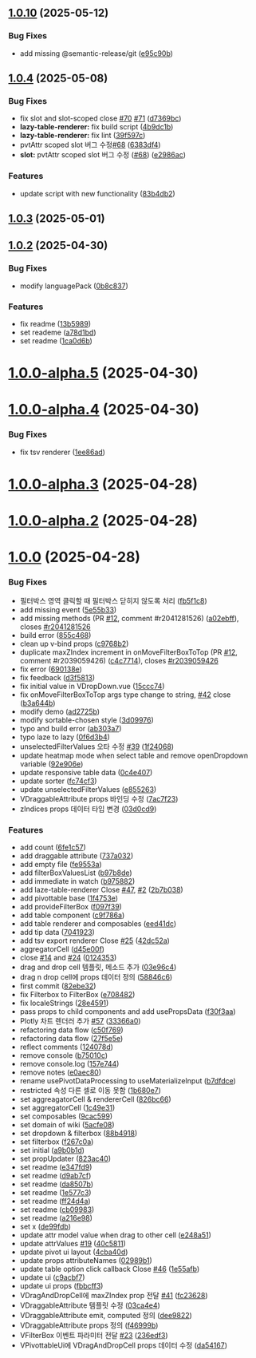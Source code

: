 ## [1.0.10](https://github.com/vue-pivottable/vue3-pivottable/compare/vue-pivottable@1.0.9...vue-pivottable@1.0.10) (2025-05-12)


### Bug Fixes

* add missing @semantic-release/git ([e95c90b](https://github.com/vue-pivottable/vue3-pivottable/commit/e95c90b8cd8737048e37da4eae8740d0b116fd37))

## [1.0.4](https://github.com/vue-pivottable/vue3-pivottable/compare/v1.0.3...v1.0.4) (2025-05-08)


### Bug Fixes

* fix slot and slot-scoped close [#70](https://github.com/vue-pivottable/vue3-pivottable/issues/70) [#71](https://github.com/vue-pivottable/vue3-pivottable/issues/71) ([d7369bc](https://github.com/vue-pivottable/vue3-pivottable/commit/d7369bca19f5d4c547dc57f462da4f4f4aceecff))
* **lazy-table-renderer:** fix build script ([4b9dc1b](https://github.com/vue-pivottable/vue3-pivottable/commit/4b9dc1bbccff292d69d0152a43f5bcd7cc66b5b2))
* **lazy-table-renderer:** fix lint ([39f597c](https://github.com/vue-pivottable/vue3-pivottable/commit/39f597c081e885b7668fdaeec4ef38f2cb43b41c))
* pvtAttr scoped slot 버그 수정[#68](https://github.com/vue-pivottable/vue3-pivottable/issues/68) ([6383df4](https://github.com/vue-pivottable/vue3-pivottable/commit/6383df456c504a55cee560375bedeec5e7169d7a))
* **slot:** pvtAttr scoped slot 버그 수정 ([#68](https://github.com/vue-pivottable/vue3-pivottable/issues/68)) ([e2986ac](https://github.com/vue-pivottable/vue3-pivottable/commit/e2986acaf5e247551d499de9a70b7a5e17b85087))


### Features

* update script with new functionality ([83b4db2](https://github.com/vue-pivottable/vue3-pivottable/commit/83b4db211a1b89ae6575a1f0398941406129b1ba))



## [1.0.3](https://github.com/vue-pivottable/vue3-pivottable/compare/v1.0.2...v1.0.3) (2025-05-01)

## [1.0.2](https://github.com/vue-pivottable/vue3-pivottable/compare/v1.0.0-alpha.5...v1.0.2) (2025-04-30)

### Bug Fixes

- modify languagePack ([0b8c837](https://github.com/vue-pivottable/vue3-pivottable/commit/0b8c83771eb510b6b8b282b7e8d9a4740210a420))

### Features

- fix readme ([13b5989](https://github.com/vue-pivottable/vue3-pivottable/commit/13b5989ba6e0c6b31b855b1a92c7dd84bcb09422))
- set reademe ([a78d1bd](https://github.com/vue-pivottable/vue3-pivottable/commit/a78d1bd484dd5a5a6fea9c849bf808f1654e98d4))
- set readme ([1ca0d6b](https://github.com/vue-pivottable/vue3-pivottable/commit/1ca0d6bf7c06b01590048930a4347b7e3a2127ed))

# [1.0.0-alpha.5](https://github.com/vue-pivottable/vue3-pivottable/compare/v1.0.0-alpha.4...v1.0.0-alpha.5) (2025-04-30)

# [1.0.0-alpha.4](https://github.com/vue-pivottable/vue3-pivottable/compare/v1.0.0-alpha.3...v1.0.0-alpha.4) (2025-04-30)

### Bug Fixes

- fix tsv renderer ([1ee86ad](https://github.com/vue-pivottable/vue3-pivottable/commit/1ee86ad5653fc523ee69bf7142972ad93ee3ccab))

# [1.0.0-alpha.3](https://github.com/vue-pivottable/vue3-pivottable/compare/v1.0.0-alpha.2...v1.0.0-alpha.3) (2025-04-28)

# [1.0.0-alpha.2](https://github.com/vue-pivottable/vue3-pivottable/compare/v1.0.0...v1.0.0-alpha.2) (2025-04-28)

# [1.0.0](https://github.com/vue-pivottable/vue3-pivottable/compare/v1.0.0-alpha.1...v1.0.0) (2025-04-28)

### Bug Fixes

- 필터박스 영역 클릭할 때 필터박스 닫히지 않도록 처리 ([fb5f1c8](https://github.com/vue-pivottable/vue3-pivottable/commit/fb5f1c87653849b3bae7b3d393bd053f84d43608))
- add missing event ([5e55b33](https://github.com/vue-pivottable/vue3-pivottable/commit/5e55b333b08868a8191f558ccfdd88e5942534c4))
- add missing methods (PR [#12](https://github.com/vue-pivottable/vue3-pivottable/issues/12), comment #r2041281526) ([a02ebff](https://github.com/vue-pivottable/vue3-pivottable/commit/a02ebffdee174d35f45dff05d9edc6dbcb5dcbbe)), closes [#r2041281526](https://github.com/vue-pivottable/vue3-pivottable/issues/r2041281526)
- build error ([855c468](https://github.com/vue-pivottable/vue3-pivottable/commit/855c468d1b3d9f463463067596e3ce353fe2022f))
- clean up v-bind props ([c9768b2](https://github.com/vue-pivottable/vue3-pivottable/commit/c9768b2e48dc03a10d7ada3caa27e0ed6f6968bc))
- duplicate maxZIndex increment in onMoveFilterBoxToTop (PR [#12](https://github.com/vue-pivottable/vue3-pivottable/issues/12), comment #r2039059426) ([c4c7714](https://github.com/vue-pivottable/vue3-pivottable/commit/c4c77146e092f941cdd216872ea7355263969f64)), closes [#r2039059426](https://github.com/vue-pivottable/vue3-pivottable/issues/r2039059426)
- fix error ([690138e](https://github.com/vue-pivottable/vue3-pivottable/commit/690138e3246ca42d77ad224bd7d045f326f38193))
- fix feedback ([d3f5813](https://github.com/vue-pivottable/vue3-pivottable/commit/d3f5813fadb2f21b0b86a0d87117baba811edc20))
- fix initial value in VDropDown.vue ([15ccc74](https://github.com/vue-pivottable/vue3-pivottable/commit/15ccc74e8af7e4034a4e51f80238c0392f3a7571))
- fix onMoveFilterBoxToTop args type change to string, [#42](https://github.com/vue-pivottable/vue3-pivottable/issues/42) close ([b3a644b](https://github.com/vue-pivottable/vue3-pivottable/commit/b3a644bf36dce0b4faa6d89732e13e336c8300dc))
- modify demo ([ad2725b](https://github.com/vue-pivottable/vue3-pivottable/commit/ad2725b8128a7ea73b36974ce8f60fd5a8121e3d))
- modify sortable-chosen style ([3d09976](https://github.com/vue-pivottable/vue3-pivottable/commit/3d0997631e874a3d6d6593970e13a7dbffcb63d2))
- typo and build error ([ab303a7](https://github.com/vue-pivottable/vue3-pivottable/commit/ab303a7451de162f0dac06f43158bf9b005e8bc1))
- typo laze to lazy ([0f6d3b4](https://github.com/vue-pivottable/vue3-pivottable/commit/0f6d3b43a8dc5f55efc777989366315e250cb78f))
- unselectedFilterValues 오타 수정 [#39](https://github.com/vue-pivottable/vue3-pivottable/issues/39) ([1f24068](https://github.com/vue-pivottable/vue3-pivottable/commit/1f24068fe081aa08763340541484f88fdcbaca96))
- update heatmap mode when select table and remove openDropdown variable ([92e906e](https://github.com/vue-pivottable/vue3-pivottable/commit/92e906edf2c9c7e88d9adc1292b68363805a41fa))
- update responsive table data ([0c4e407](https://github.com/vue-pivottable/vue3-pivottable/commit/0c4e407b2aacba6a066e88150776de3047697e91))
- update sorter ([fc74cf3](https://github.com/vue-pivottable/vue3-pivottable/commit/fc74cf3155832c4cb0068fa006c1d2dbb8d86ea8))
- update unselectedFilterValues ([e855263](https://github.com/vue-pivottable/vue3-pivottable/commit/e85526343b0ce2476bf9a5652823a4b62048b8fd))
- VDraggableAttribute props 바인딩 수정 ([7ac7f23](https://github.com/vue-pivottable/vue3-pivottable/commit/7ac7f234459ad392b14de0583b38bbd9641917f8))
- zIndices props 데이터 타입 변경 ([03d0cd9](https://github.com/vue-pivottable/vue3-pivottable/commit/03d0cd9f46ab249ed4ef29ce853e73bad7f2d7f2))

### Features

- add count ([6fe1c57](https://github.com/vue-pivottable/vue3-pivottable/commit/6fe1c577a9fd995d09e7ec8990f7997a8da40b26))
- add draggable attribute ([737a032](https://github.com/vue-pivottable/vue3-pivottable/commit/737a032f09b83c4f90884bc8ee3c97364f471a1a))
- add empty file ([fe9553a](https://github.com/vue-pivottable/vue3-pivottable/commit/fe9553a7fa1593b0512c57c0a617bdf8baf45a7c))
- add filterBoxValuesList ([b97b8de](https://github.com/vue-pivottable/vue3-pivottable/commit/b97b8de931e3759fc66ba82c706d27854b5ebb2c))
- add immediate in watch ([b975882](https://github.com/vue-pivottable/vue3-pivottable/commit/b97588254b720b7e4a74282b8fa2bb4a35e280b0))
- add laze-table-renderer Close [#47](https://github.com/vue-pivottable/vue3-pivottable/issues/47), [#2](https://github.com/vue-pivottable/vue3-pivottable/issues/2) ([2b7b038](https://github.com/vue-pivottable/vue3-pivottable/commit/2b7b0382fef9ed0e6617323ef97f4690dce16f0c))
- add pivottable base ([1f4753e](https://github.com/vue-pivottable/vue3-pivottable/commit/1f4753e162a69ed3c7cb16810a9e074335770a2e))
- add provideFilterBox ([f097f39](https://github.com/vue-pivottable/vue3-pivottable/commit/f097f39fbb902d5c56e4e11cb3ba56340612e3c1))
- add table component ([c9f786a](https://github.com/vue-pivottable/vue3-pivottable/commit/c9f786ae31d8147bf117844a6816647cdc697d9a))
- add table renderer and composables ([eed41dc](https://github.com/vue-pivottable/vue3-pivottable/commit/eed41dc12484624342e91af4910315318f81ecfb))
- add tip data ([7041923](https://github.com/vue-pivottable/vue3-pivottable/commit/70419230db15ab76b1768f022f738a4ec3dd47e9))
- add tsv export renderer Close [#25](https://github.com/vue-pivottable/vue3-pivottable/issues/25) ([42dc52a](https://github.com/vue-pivottable/vue3-pivottable/commit/42dc52adb0735c8c8d715a053f2566dffb14d03f))
- aggregatorCell ([d45e00f](https://github.com/vue-pivottable/vue3-pivottable/commit/d45e00fb3219415d2ee72a5a5f39144690f3ddf5))
- close [#14](https://github.com/vue-pivottable/vue3-pivottable/issues/14) and [#24](https://github.com/vue-pivottable/vue3-pivottable/issues/24) ([0124353](https://github.com/vue-pivottable/vue3-pivottable/commit/0124353a54d9973cfb8cbac76bae0a7ed55b4dcb))
- drag and drop cell 템플릿, 메소드 추가 ([03e96c4](https://github.com/vue-pivottable/vue3-pivottable/commit/03e96c4ce3567889050c1f041142070435537cfe))
- drag n drop cell에 props 데이터 정의 ([58846c6](https://github.com/vue-pivottable/vue3-pivottable/commit/58846c69d956e7b7d8aea95174dbec946643dba1))
- first commit ([82ebe32](https://github.com/vue-pivottable/vue3-pivottable/commit/82ebe323b77a6b2a2462ee8d52caa07ecf5f667c))
- fix Filterbox to FilterBox ([e708482](https://github.com/vue-pivottable/vue3-pivottable/commit/e70848244226caf7fa1d7c316f015f87aab19995))
- fix localeStrings ([28e4591](https://github.com/vue-pivottable/vue3-pivottable/commit/28e45910f841fa19518a2428e35df57d238e7cc8))
- pass props to child components and add usePropsData ([f30f3aa](https://github.com/vue-pivottable/vue3-pivottable/commit/f30f3aa4675d2efd7de1af10e25cc35b59914e77))
- Plotly 차트 렌더러 추가 [#57](https://github.com/vue-pivottable/vue3-pivottable/issues/57) ([33366a0](https://github.com/vue-pivottable/vue3-pivottable/commit/33366a013a33a904b87478516d1ec9f9e3f88758))
- refactoring data flow ([c50f769](https://github.com/vue-pivottable/vue3-pivottable/commit/c50f7697a4102378978be8d663c2cd1c66e9485f))
- refactoring data flow ([27f5e5e](https://github.com/vue-pivottable/vue3-pivottable/commit/27f5e5ec527fe5ea8d57d6e7ebf123f0a31b0553))
- reflect comments ([124078d](https://github.com/vue-pivottable/vue3-pivottable/commit/124078d0ca64a19e8ce612209de6e386fc6add56))
- remove console ([b75010c](https://github.com/vue-pivottable/vue3-pivottable/commit/b75010ce773b64074abe3f26efb5420ea6598cc8))
- remove console.log ([157e744](https://github.com/vue-pivottable/vue3-pivottable/commit/157e7448f03f084c162a815ac6be3d8f7dddec4e))
- remove notes ([e0aec80](https://github.com/vue-pivottable/vue3-pivottable/commit/e0aec803b8ef56e7fbd1d7259d05da085cc57a0e))
- rename usePivotDataProcessing to useMaterializeInput ([b7dfdce](https://github.com/vue-pivottable/vue3-pivottable/commit/b7dfdce7fda25c716c4a0ef7d3510c31c9cf2e04))
- restricted 속성 다른 셀로 이동 못함 ([1b680e7](https://github.com/vue-pivottable/vue3-pivottable/commit/1b680e75e02a42e2ba7ffb6118501da313bd6fef))
- set aggreagatorCell & rendererCell ([826bc66](https://github.com/vue-pivottable/vue3-pivottable/commit/826bc66619b5ee444c80d773b115dd4c181f63b6))
- set aggregatorCell ([1c49e31](https://github.com/vue-pivottable/vue3-pivottable/commit/1c49e3171c29658a84f05dcc1ca64d0389b25290))
- set composables ([9cac599](https://github.com/vue-pivottable/vue3-pivottable/commit/9cac5992656d795252da0b5de1e316c397d9e8e9))
- set domain of wiki ([5acfe08](https://github.com/vue-pivottable/vue3-pivottable/commit/5acfe08d42b761b60f9c41660e3159e6dfe075e1))
- set dropdown & filterbox ([88b4918](https://github.com/vue-pivottable/vue3-pivottable/commit/88b49183923c9f536bda852db9b27dd13026a31d))
- set filterbox ([f267c0a](https://github.com/vue-pivottable/vue3-pivottable/commit/f267c0aa746fd851f6d7e2089e1fef8a89bc506c))
- set initial ([a9b0b1d](https://github.com/vue-pivottable/vue3-pivottable/commit/a9b0b1d8f7f9428e5d708cf20ee50df0d82c299c))
- set propUpdater ([823ac40](https://github.com/vue-pivottable/vue3-pivottable/commit/823ac40c4828692cdf23689a43fa17110a293e7f))
- set readme ([e347fd9](https://github.com/vue-pivottable/vue3-pivottable/commit/e347fd93a6e1046fe8ca5bea5a649fa4c5389b93))
- set readme ([d9ab7cf](https://github.com/vue-pivottable/vue3-pivottable/commit/d9ab7cf3ad4c0d339457990a28e3d3180c4aaf99))
- set readme ([da8507b](https://github.com/vue-pivottable/vue3-pivottable/commit/da8507b48f3b360f3f9930533da1527b2c5dc23b))
- set readme ([1e577c3](https://github.com/vue-pivottable/vue3-pivottable/commit/1e577c3177a195874b286a10ad74ce2e3993bb97))
- set readme ([ff24d4a](https://github.com/vue-pivottable/vue3-pivottable/commit/ff24d4abac36bae82e31c935474d9ee212b840f3))
- set readme ([cb09983](https://github.com/vue-pivottable/vue3-pivottable/commit/cb099837207cb5a4a864b44f99351ca23d2095c0))
- set readme ([a216e98](https://github.com/vue-pivottable/vue3-pivottable/commit/a216e986518b6a1454b9f35dccfc7f488de64296))
- set x ([de99fdb](https://github.com/vue-pivottable/vue3-pivottable/commit/de99fdb7ad777ec83eae9132262e52390086c6a7))
- update attr model value when drag to other cell ([e248a51](https://github.com/vue-pivottable/vue3-pivottable/commit/e248a51386e85ff4a962fd5aaa5f4248ba032fa1))
- update attrValues [#19](https://github.com/vue-pivottable/vue3-pivottable/issues/19) ([40c5811](https://github.com/vue-pivottable/vue3-pivottable/commit/40c5811eec34cd262dda750c0f8948a73cf040ea))
- update pivot ui layout ([4cba40d](https://github.com/vue-pivottable/vue3-pivottable/commit/4cba40df6647f9450e0caaa216249b1e5ce789be))
- update props attributeNames ([02989b1](https://github.com/vue-pivottable/vue3-pivottable/commit/02989b1986e26758e5a828cd6a787e5b8a3c5ca3))
- update table option click callback Close [#46](https://github.com/vue-pivottable/vue3-pivottable/issues/46) ([1e55afb](https://github.com/vue-pivottable/vue3-pivottable/commit/1e55afb6c100184dbf61ef9acf46dd572f884130))
- update ui ([c9acbf7](https://github.com/vue-pivottable/vue3-pivottable/commit/c9acbf78e7ebda37324b5b062b26d143c62d251f))
- update ui props ([fbbcff3](https://github.com/vue-pivottable/vue3-pivottable/commit/fbbcff3cce4bce891cf905391ad35e157373d5c7))
- VDragAndDropCell에 maxZIndex prop 전달 [#41](https://github.com/vue-pivottable/vue3-pivottable/issues/41) ([fc23628](https://github.com/vue-pivottable/vue3-pivottable/commit/fc23628771f808bb0242dd33602f1ab6deb5b497))
- VDraggableAttribute 템플릿 수정 ([03ca4e4](https://github.com/vue-pivottable/vue3-pivottable/commit/03ca4e4be3bfa91c461e1176013223324aaa11a8))
- VDraggableAttribute emit, computed 정의 ([dee9822](https://github.com/vue-pivottable/vue3-pivottable/commit/dee98224a7a33a0b140e4969763afbcb6af960b7))
- VDraggableAttribute props 정의 ([f46999b](https://github.com/vue-pivottable/vue3-pivottable/commit/f46999b5262913745fe19e086679ca468ebef7db))
- VFilterBox 이벤트 파라미터 전달 [#23](https://github.com/vue-pivottable/vue3-pivottable/issues/23) ([236edf3](https://github.com/vue-pivottable/vue3-pivottable/commit/236edf30e7b519dc52d3f93d0ae6a25ee1ccff69))
- VPivottableUi에 VDragAndDropCell props 데이터 수정 ([da54167](https://github.com/vue-pivottable/vue3-pivottable/commit/da54167f002661220d1304cf1adf1bf64966b764))
